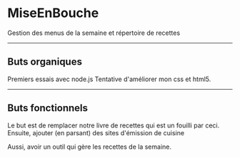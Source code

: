 MiseEnBouche
============

Gestion des menus de la semaine et répertoire de recettes


-----------------------------------------------------------------------------
Buts organiques
-----------------------------------------------------------------------------
Premiers essais avec node.js
Tentative d'améliorer mon css et html5.


-----------------------------------------------------------------------------
Buts fonctionnels
-----------------------------------------------------------------------------
Le but est de remplacer notre livre de recettes qui est un fouilli par ceci.
Ensuite, ajouter (en parsant) des sites d'émission de cuisine

Aussi, avoir un outil qui gère les recettes de la semaine.

